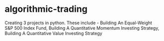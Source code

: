 # algorithmic-trading
Creating 3 projects in python. These include - Building An Equal-Weight S&amp;P 500 Index Fund,  Building A Quantitative Momentum Investing Strategy,  Building A Quantitative Value Investing Strategy

